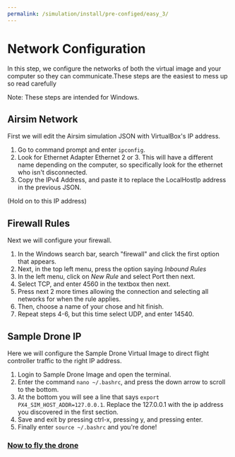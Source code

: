 ```yaml
---
permalink: /simulation/install/pre-configed/easy_3/
---
```


# Network Configuration
In this step, we configure the networks of both the virtual image and your computer so they can communicate.These steps are the easiest to mess up so read carefully

Note: These steps are intended for Windows. 

## Airsim Network

First we will edit the Airsim simulation JSON with VirtualBox's IP address. 

1. Go to command prompt and enter `ipconfig`.
2. Look for Ethernet Adapter Ethernet 2 or 3. This will have a different name depending on the computer, so specifically look for the ethernet who isn't disconnected. 
3. Copy the IPv4 Address, and paste it to replace the LocalHostIp address in the previous JSON. 

(Hold on to this IP address)

## Firewall Rules

Next we will configure your firewall. 

1. In the Windows search bar, search "firewall" and click the first option that appears. 
2. Next, in the top left menu, press the option saying *Inbound Rules*
3. In the left menu, click on *New Rule* and select Port then next. 
4. Select TCP, and enter 4560 in the textbox then next. 
5. Press next 2 more times allowing the connection and selecting all networks for when the rule applies. 
6. Then, choose a name of your chose and hit finish.
7. Repeat steps 4-6, but this time select UDP, and enter 14540.

## Sample Drone IP

Here we will configure the Sample Drone Virtual Image to direct flight controller traffic to the right IP address.
1. Login to Sample Drone Image and open the terminal.
2. Enter the command `nano ~/.bashrc`, and press the down arrow to scroll to the bottom. 
3. At the bottom you will see a line that says `export PX4_SIM_HOST_ADDR=127.0.0.1`. Replace the 127.0.0.1 with the ip address you discovered in the first section. 
4. Save and exit by pressing ctrl-x, pressing y, and pressing enter.
5. Finally enter `source ~/.bashrc` and you're done!

### [Now to fly the drone](/docs/simulation/flying/)
